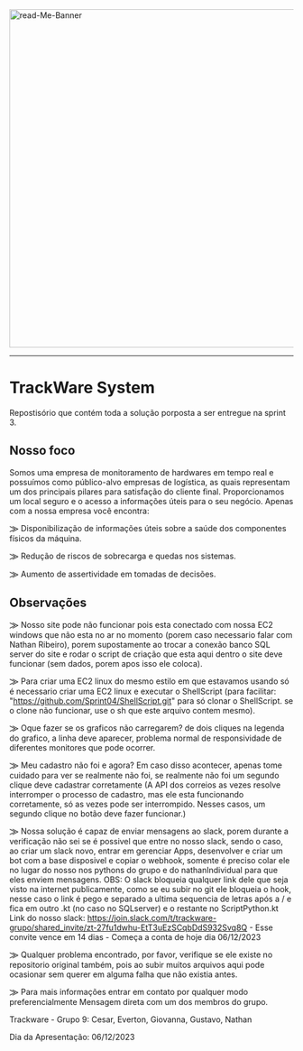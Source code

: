 <img src="https://i.ibb.co/fSkYcw4/read-Me-Banner.gif" alt="read-Me-Banner" width="600px">
<hr>

# TrackWare System
Repostisório que contém toda a solução porposta a ser entregue na sprint 3.


## Nosso foco
Somos uma empresa de monitoramento de hardwares em tempo real e possuímos como público-alvo empresas de logística, as quais representam um dos principais pilares para satisfação do cliente final. Proporcionamos um local seguro e o acesso a informações úteis para o seu negócio. Apenas com a nossa empresa você encontra:

⨠ Disponibilização de informações úteis sobre a saúde dos componentes físicos da máquina.

⨠ Redução de riscos de sobrecarga e quedas nos sistemas.

⨠ Aumento de assertividade em tomadas de decisões.

## Observações

⨠ Nosso site pode não funcionar pois esta conectado com nossa EC2 windows que não esta no ar no momento (porem caso necessario falar com Nathan Ribeiro), porem supostamente ao trocar a conexão banco SQL server do site e rodar o script de criação que esta aqui dentro o site deve funcionar (sem dados, porem apos isso ele coloca).

⨠ Para criar uma EC2 linux do mesmo estilo em que estavamos usando só é necessario criar uma EC2 linux e executar o ShellScript (para facilitar: "https://github.com/Sprint04/ShellScript.git" para só clonar o ShellScript. se o clone não funcionar, use o sh que este arquivo contem mesmo).

⨠ Oque fazer se os graficos não carregarem? de dois cliques na legenda do grafico, a linha deve aparecer, problema normal de responsividade de diferentes monitores que pode ocorrer.

⨠ Meu cadastro não foi e agora? Em caso disso acontecer, apenas tome cuidado para ver se realmente não foi, se realmente não foi um segundo clique deve cadastrar corretamente (A API dos correios as vezes resolve interromper o processo de cadastro, mas ele esta funcionando corretamente, só as vezes pode ser interrompido. Nesses casos, um segundo clique no botão deve fazer funcionar.)

⨠ Nossa solução é capaz de enviar mensagens ao slack, porem durante a verificação não sei se é possivel que entre no nosso slack, sendo o caso, ao criar um slack novo, entrar em gerenciar Apps, desenvolver e criar um bot com a base disposivel e copiar o webhook, somente é preciso colar ele no lugar do nosso nos pythons do grupo e do nathanIndividual para que eles enviem mensagens.
OBS: O slack bloqueia qualquer link dele que seja visto na internet publicamente, como se eu subir no git ele bloqueia o hook, nesse caso o link é pego e separado a ultima sequencia de letras após a / e fica em outro .kt (no caso no SQLserver) e o restante no ScriptPython.kt
Link do nosso slack: https://join.slack.com/t/trackware-grupo/shared_invite/zt-27fu1dwhu-EtT3uEzSCqbDdS932Svq8Q - Esse convite vence em 14 dias - Começa a conta de hoje dia 06/12/2023

⨠ Qualquer problema encontrado, por favor, verifique se ele existe no repositorio original também, pois ao subir muitos arquivos aqui pode ocasionar sem querer em alguma falha que não existia antes.

⨠ Para mais informações entrar em contato por qualquer modo preferencialmente Mensagem direta com um dos membros do grupo.

Trackware - Grupo 9: Cesar, Everton, Giovanna, Gustavo, Nathan

Dia da Apresentação: 06/12/2023
